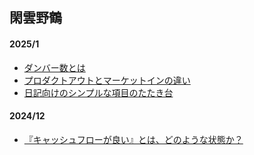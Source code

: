 ## 閑雲野鶴

<!--
#### 2025/3
-->

<!--
#### 2025/2
-->

#### 2025/1
<!-- - [](posts/202501/4.md) -->
- [ダンバー数とは](posts/202501/4.md)
- [プロダクトアウトとマーケットインの違い](posts/202501/3.md)
- [日記向けのシンプルな項目のたたき台](posts/202501/2.md)

#### 2024/12
- [『キャッシュフローが良い』とは、どのような状態か？](posts/202412/1.md)
